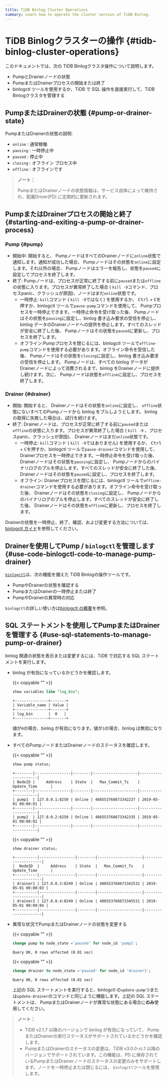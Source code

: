 ```yaml
---
title: TiDB Binlog Cluster Operations
summary: Learn how to operate the cluster version of TiDB Binlog.
---
```


# TiDB Binlogクラスターの操作 {#tidb-binlog-cluster-operations}

このドキュメントでは、次の TiDB Binlogクラスタ操作について説明します。

-   PumpとDrainerノードの状態
-   PumpまたはDrainerプロセスの開始または終了
-   binlogctl ツールを使用するか、TiDB で SQL 操作を直接実行して、TiDB Binlogクラスタを管理する

## PumpまたはDrainerの状態 {#pump-or-drainer-state}

PumpまたはDrainerの状態の説明:

-   `online` : 通常稼働
-   `pausing` : 一時停止中
-   `paused` : 停止中
-   `closing` : オフライン プロセス中
-   `offline` : オフラインです

> **ノート：**
>
> PumpまたはDrainerノードの状態情報は、サービス自体によって維持され、配置Driver(PD) に定期的に更新されます。

## PumpまたはDrainerプロセスの開始と終了 {#starting-and-exiting-a-pump-or-drainer-process}

### Pump {#pump}

-   開始中: 開始すると、 PumpノードはすべてのDrainerノードに`online`状態で通知します。通知が成功した場合、 Pumpノードはその状態を`online`に設定します。それ以外の場合、 Pumpノードはエラーを報告し、状態を`paused`に設定してプロセスを終了します。
-   終了: Pumpノードは、プロセスが正常に終了する前に`paused`または`offline`の状態に入ります。プロセスが異常終了した場合 ( `kill -9`コマンド、プロセスpanic、クラッシュが原因)、ノードはまだ`online`状態です。
    -   一時停止: `kill`コマンド ( `kill -9`ではなく) を使用するか、 <kbd>Ctrl</kbd> + <kbd>C</kbd>を押すか、binlogctl ツールで`pause-pump`コマンドを使用して、 Pumpプロセスを一時停止できます。一時停止命令を受け取った後、 Pumpノードはその状態を`pausing`に設定し、binlog 書き込み要求の受信を停止し、binlog データのDrainerノードへの提供を停止します。すべてのスレッドが安全に終了した後、 Pumpノードはその状態を`paused`に更新し、プロセスを終了します。
    -   オフライン:Pumpプロセスを閉じるには、binlogctl ツールで`offline-pump`コマンドを使用する必要があります。オフライン命令を受信した後、 Pumpノードはその状態を`closing`に設定し、binlog 書き込み要求の受信を停止します。 Pumpノードは、すべての binlog データがDrainerノードによって消費されるまで、binlog をDrainerノードに提供し続けます。次に、 Pumpノードは状態を`offline`に設定し、プロセスを終了します。

### Drainer {#drainer}

-   開始: 開始すると、 Drainerノードはその状態を`online`に設定し、 `offline`状態にないすべてのPumpノードから binlog をプルしようとします。 binlog の取得に失敗した場合は、試行を続けます。
-   終了: Drainerノードは、プロセスが正常に終了する前に`paused`または`offline`の状態に入ります。プロセスが異常終了した場合 ( `kill -9` 、プロセスpanic、クラッシュが原因)、 Drainerノードはまだ`online`状態です。
    -   一時停止: `kill`コマンド ( `kill -9`ではありません) を使用するか、 <kbd>Ctrl</kbd> + <kbd>C</kbd>を押すか、binlogctl ツールで`pause-drainer`コマンドを使用して、 Drainerプロセスを一時停止できます。一時停止命令を受け取った後、 Drainerノードはその状態を`pausing`に設定し、 Pumpノードからのバイナリログのプルを停止します。すべてのスレッドが安全に終了した後、 Drainerノードはその状態を`paused`に設定し、プロセスを終了します。
    -   オフライン: Drainerプロセスを閉じるには、binlogctl ツールで`offline-drainer`コマンドを使用する必要があります。オフライン命令を受け取った後、 Drainerノードはその状態を`closing`に設定し、 Pumpノードからのバイナリログのプルを停止します。すべてのスレッドが安全に終了した後、 Drainerノードはその状態を`offline`に更新し、プロセスを終了します。

Drainerの状態を一時停止、終了、確認、および変更する方法については、 [binlogctl ガイド](/tidb-binlog/binlog-control.md)を参照してください。

## Drainerを使用してPump / <code>binlogctl</code>を管理します {#use-code-binlogctl-code-to-manage-pump-drainer}

[`binlogctl`](https://github.com/pingcap/tidb-binlog/tree/master/binlogctl)は、次の機能を備えた TiDB Binlogの操作ツールです。

-   PumpやDrainerの状態を確認する
-   PumpまたはDrainerの一時停止または終了
-   PumpやDrainerの異常時の対応

`binlogctl`の詳しい使い方は[binlogctl の概要](/tidb-binlog/binlog-control.md)を参照。

## SQL ステートメントを使用してPumpまたはDrainerを管理する {#use-sql-statements-to-manage-pump-or-drainer}

binlog 関連の状態を表示または変更するには、TiDB で対応する SQL ステートメントを実行します。

-   binlog が有効になっているかどうかを確認します。

    {{< copyable "" >}}

    ```sql
    show variables like "log_bin";
    ```

    ```
    +---------------+-------+
    | Variable_name | Value |
    +---------------+-------+
    | log_bin       |  0   |
    +---------------+-------+
    ```

    値が`0`の場合、binlog が有効になります。値が`1`の場合、binlog は無効になります。

-   すべてのPumpノードまたはDrainerノードのステータスを確認します。

    {{< copyable "" >}}

    ```sql
    show pump status;
    ```

    ```
    +--------|----------------|--------|--------------------|---------------------|
    | NodeID |     Address    | State  |   Max_Commit_Ts    |    Update_Time      |
    +--------|----------------|--------|--------------------|---------------------|
    | pump1  | 127.0.0.1:8250 | Online | 408553768673342237 | 2019-05-01 00:00:01 |
    +--------|----------------|--------|--------------------|---------------------|
    | pump2  | 127.0.0.2:8250 | Online | 408553768673342335 | 2019-05-01 00:00:02 |
    +--------|----------------|--------|--------------------|---------------------|
    ```

    {{< copyable "" >}}

    ```sql
    show drainer status;
    ```

    ```
    +----------|----------------|--------|--------------------|---------------------|
    |  NodeID  |     Address    | State  |   Max_Commit_Ts    |    Update_Time      |
    +----------|----------------|--------|--------------------|---------------------|
    | drainer1 | 127.0.0.3:8249 | Online | 408553768673342532 | 2019-05-01 00:00:03 |
    +----------|----------------|--------|--------------------|---------------------|
    | drainer2 | 127.0.0.4:8249 | Online | 408553768673345531 | 2019-05-01 00:00:04 |
    +----------|----------------|--------|--------------------|---------------------|
    ```

-   異常な状況でPumpまたはDrainerノードの状態を変更する

    {{< copyable "" >}}

    ```sql
    change pump to node_state ='paused' for node_id 'pump1';
    ```

    ```
    Query OK, 0 rows affected (0.01 sec)
    ```

    {{< copyable "" >}}

    ```sql
    change drainer to node_state ='paused' for node_id 'drainer1';
    ```

    ```
    Query OK, 0 rows affected (0.01 sec)
    ```

    上記の SQL ステートメントを実行すると、binlogctl の`update-pump`つまたは`update-drainer`のコマンドと同じように機能します。上記の SQL ステートメントは、 PumpまたはDrainerノードが異常な状態にある場合に**のみ**使用してください。

> **ノート：**
>
> -   TiDB v2.1.7 以降のバージョンで binlog が有効になっていて、 PumpまたはDrainerの実行ステータスがサポートされているかどうかを確認します。
> -   PumpまたはDrainerのステータスの変更は、TiDB v3.0.0-rc.1 以降のバージョンでサポートされています。この機能は、PD に保存されているPumpまたはDrainerノードのステータスの変更のみをサポートします。ノードを一時停止または閉じるには、 `binlogctl`ツールを使用します。
